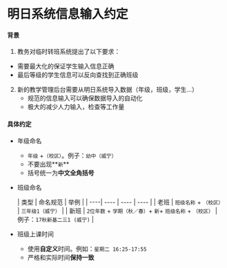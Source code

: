 # 明日系统信息输入约定

#### 背景
1. 教务对临时转班系统提出了以下要求：
  * 需要最大化的保证学生输入信息正确
  * 最后等级的学生信息可以反向查找到正确班级

2. 新的教学管理后台需要从明日系统导入数据（年级，班级，学生...）
   * 规范的信息输入可以确保数据导入的自动化
   * 极大的减少人力输入，检查等工作量

#### 具体约定
* 年级命名
    * `年级` +`（校区）`。例子：`幼中（威宁）`
    * 不要出现**`新`**
    * 括号统一为**中文全角括号**

* 班级命名
   
    | 类型 | 命名规范 | 举例 |
    | ----| ---- | ---- | ---- |
    | 老班 | `班级名称` + `（校区）` | `三年级1（威宁）` |
    | 新班 | `2位年数` + `学期（秋／春）`+ `新`+ `班级名称` + `（校区）` | 例子：`17秋新基二三1 (威宁)` |

* 班级上课时间
  * 使用**自定义**时间。例如：`星期二 16:25-17:55` 
  * 严格和实际时间**保持一致**

